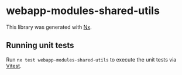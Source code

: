 # webapp-modules-shared-utils

This library was generated with [Nx](https://nx.dev).

## Running unit tests

Run `nx test webapp-modules-shared-utils` to execute the unit tests via [Vitest](https://vitest.dev/).
